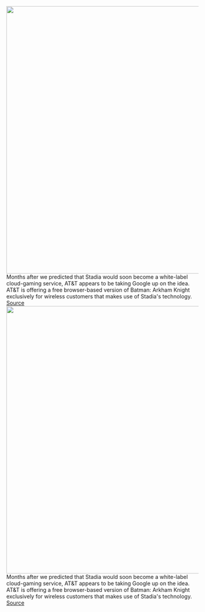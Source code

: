 <img src='https://cdn.vox-cdn.com/thumbor/YunsWdiOgyiVFT6aHskNaZT9_sk=/0x0:1920x1080/1200x800/filters:focal(807x387:1113x693)/cdn.vox-cdn.com/uploads/chorus_image/image/70027947/533ca3dcc5607.0.0.jpg' width='700px' /><br/>
Months after we predicted that Stadia would soon become a white-label cloud-gaming service, AT&T appears to be taking Google up on the idea. AT&T is offering a free browser-based version of Batman: Arkham Knight exclusively for wireless customers that makes use of Stadia's technology.
<a href='https://www.theverge.com/2021/10/21/22738550/arkham-knight-google-stadia-att'> Source <a/><img src='https://cdn.vox-cdn.com/thumbor/YunsWdiOgyiVFT6aHskNaZT9_sk=/0x0:1920x1080/1200x800/filters:focal(807x387:1113x693)/cdn.vox-cdn.com/uploads/chorus_image/image/70027947/533ca3dcc5607.0.0.jpg' width='700px' /><br/>
Months after we predicted that Stadia would soon become a white-label cloud-gaming service, AT&T appears to be taking Google up on the idea. AT&T is offering a free browser-based version of Batman: Arkham Knight exclusively for wireless customers that makes use of Stadia's technology.
<a href='https://www.theverge.com/2021/10/21/22738550/arkham-knight-google-stadia-att'> Source <a/>
